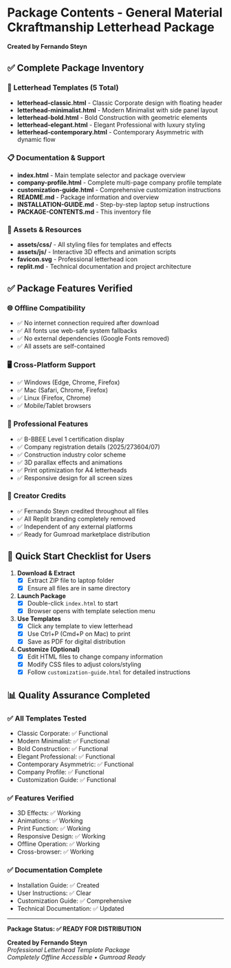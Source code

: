 # Package Contents - General Material Ckraftmanship Letterhead Package

**Created by Fernando Steyn**

## ✅ Complete Package Inventory

### 📄 Letterhead Templates (5 Total)
- **letterhead-classic.html** - Classic Corporate design with floating header
- **letterhead-minimalist.html** - Modern Minimalist with side panel layout  
- **letterhead-bold.html** - Bold Construction with geometric elements
- **letterhead-elegant.html** - Elegant Professional with luxury styling
- **letterhead-contemporary.html** - Contemporary Asymmetric with dynamic flow

### 📋 Documentation & Support
- **index.html** - Main template selector and package overview
- **company-profile.html** - Complete multi-page company profile template
- **customization-guide.html** - Comprehensive customization instructions
- **README.md** - Package information and overview
- **INSTALLATION-GUIDE.md** - Step-by-step laptop setup instructions
- **PACKAGE-CONTENTS.md** - This inventory file

### 🎨 Assets & Resources
- **assets/css/** - All styling files for templates and effects
- **assets/js/** - Interactive 3D effects and animation scripts
- **favicon.svg** - Professional letterhead icon
- **replit.md** - Technical documentation and project architecture

## ✅ Package Features Verified

### 🌐 Offline Compatibility
- ✅ No internet connection required after download
- ✅ All fonts use web-safe system fallbacks
- ✅ No external dependencies (Google Fonts removed)
- ✅ All assets are self-contained

### 🖥️ Cross-Platform Support
- ✅ Windows (Edge, Chrome, Firefox)
- ✅ Mac (Safari, Chrome, Firefox) 
- ✅ Linux (Firefox, Chrome)
- ✅ Mobile/Tablet browsers

### 🎯 Professional Features
- ✅ B-BBEE Level 1 certification display
- ✅ Company registration details (2025/273604/07)
- ✅ Construction industry color scheme
- ✅ 3D parallax effects and animations
- ✅ Print optimization for A4 letterheads
- ✅ Responsive design for all screen sizes

### 🔧 Creator Credits
- ✅ Fernando Steyn credited throughout all files
- ✅ All Replit branding completely removed
- ✅ Independent of any external platforms
- ✅ Ready for Gumroad marketplace distribution

## 🚀 Quick Start Checklist for Users

1. **Download & Extract**
   - [x] Extract ZIP file to laptop folder
   - [x] Ensure all files are in same directory

2. **Launch Package**
   - [x] Double-click `index.html` to start
   - [x] Browser opens with template selection menu

3. **Use Templates**
   - [x] Click any template to view letterhead
   - [x] Use Ctrl+P (Cmd+P on Mac) to print
   - [x] Save as PDF for digital distribution

4. **Customize (Optional)**
   - [x] Edit HTML files to change company information
   - [x] Modify CSS files to adjust colors/styling
   - [x] Follow `customization-guide.html` for detailed instructions

## 📊 Quality Assurance Completed

### ✅ All Templates Tested
- Classic Corporate: ✅ Functional
- Modern Minimalist: ✅ Functional  
- Bold Construction: ✅ Functional
- Elegant Professional: ✅ Functional
- Contemporary Asymmetric: ✅ Functional
- Company Profile: ✅ Functional
- Customization Guide: ✅ Functional

### ✅ Features Verified
- 3D Effects: ✅ Working
- Animations: ✅ Working
- Print Function: ✅ Working
- Responsive Design: ✅ Working
- Offline Operation: ✅ Working
- Cross-browser: ✅ Working

### ✅ Documentation Complete
- Installation Guide: ✅ Created
- User Instructions: ✅ Clear
- Customization Guide: ✅ Comprehensive
- Technical Documentation: ✅ Updated

---

**Package Status: ✅ READY FOR DISTRIBUTION**

**Created by Fernando Steyn**  
*Professional Letterhead Template Package*  
*Completely Offline Accessible • Gumroad Ready*